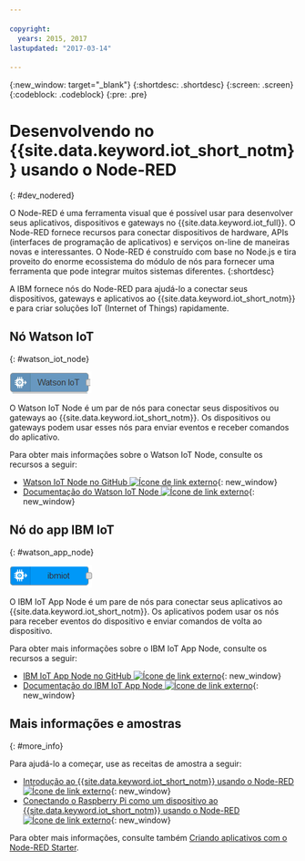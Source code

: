 ```yaml
---

copyright:
  years: 2015, 2017
lastupdated: "2017-03-14"

---
```


{:new_window: target="_blank"}
{:shortdesc: .shortdesc}
{:screen: .screen}
{:codeblock: .codeblock}
{:pre: .pre}

# Desenvolvendo no {{site.data.keyword.iot_short_notm}} usando o Node-RED
{: #dev_nodered}

O Node-RED é uma ferramenta visual que é possível usar para desenvolver seus aplicativos, dispositivos e gateways no {{site.data.keyword.iot_full}}. O Node-RED fornece recursos para conectar dispositivos de hardware, APIs (interfaces de programação de aplicativos) e serviços on-line de maneiras novas e interessantes. O Node-RED é construído com base no Node.js e tira proveito do enorme ecossistema do módulo de nós para fornecer uma ferramenta que pode integrar muitos sistemas diferentes.
{:shortdesc}

A IBM fornece nós do Node-RED para ajudá-lo a conectar seus dispositivos, gateways e aplicativos ao {{site.data.keyword.iot_short_notm}} e para criar soluções IoT (Internet of Things) rapidamente.


## Nó Watson IoT   
{: #watson_iot_node}  

![Imagem do Watson IoT Node](../images/node-red-watson.png "Imagem do Watson IoT Node")


O Watson IoT Node é um par de nós para conectar seus dispositivos ou gateways ao {{site.data.keyword.iot_short_notm}}. Os dispositivos ou gateways podem usar esses nós para enviar eventos e receber comandos do aplicativo.

Para obter mais informações sobre o Watson IoT Node, consulte os recursos a seguir:

- [Watson IoT Node no GitHub ![Ícone de link externo](../../../icons/launch-glyph.svg "Ícone de link externo")](https://github.com/ibm-watson-iot/iot-nodered/tree/master/node-red-contrib-ibm-watson-iot){: new_window}
- [Documentação do Watson IoT Node ![Ícone de link externo](../../../icons/launch-glyph.svg "Ícone de link externo")](https://www.npmjs.com/package/node-red-contrib-ibm-watson-iot){: new_window}


## Nó do app IBM IoT  
{: #watson_app_node}  


![Imagem do IBM IoT App Node](../images/node-red-ibmiot.png "Imagem do IBM IoT App Node")

O IBM IoT App Node é um pare de nós para conectar seus aplicativos ao {{site.data.keyword.iot_short_notm}}. Os aplicativos podem usar os nós para receber eventos do dispositivo e enviar comandos de volta ao dispositivo.

Para obter mais informações sobre o IBM IoT App Node, consulte os recursos a seguir:

- [IBM IoT App Node no GitHub ![Ícone de link externo](../../../icons/launch-glyph.svg "Ícone de link externo")](https://github.com/ibm-watson-iot/iot-nodered/tree/master/node-red-contrib-scx-ibmiotapp){: new_window}
- [Documentação do IBM IoT App Node ![Ícone de link externo](../../../icons/launch-glyph.svg "Ícone de link externo")](http://flows.nodered.org/node/node-red-contrib-scx-ibmiotapp){: new_window}


## Mais informações e amostras   
{: #more_info}


Para ajudá-lo a começar, use as receitas de amostra a seguir:
- [Introdução ao {{site.data.keyword.iot_short_notm}} usando o Node-RED ![Ícone de link externo](../../../icons/launch-glyph.svg "Ícone de link externo")](https://developer.ibm.com/recipes/tutorials/getting-started-with-watson-iot-platform-using-node-red/){: new_window}
- [Conectando o Raspberry Pi como um dispositivo ao {{site.data.keyword.iot_short_notm}} usando o Node-RED ![Ícone de link externo](../../../icons/launch-glyph.svg "Ícone de link externo")](https://developer.ibm.com/recipes/tutorials/deploy-watson-iot-node-on-raspberry-pi/){: new_window}

Para obter mais informações, consulte também [Criando aplicativos com o Node-RED Starter](https://console.ng.bluemix.net/docs/starters/Node-RED/nodered.html#nodered).
